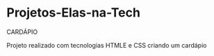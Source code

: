 # Projetos-Elas-na-Tech
CARDÁPIO

Projeto realizado com tecnologias HTMLE e CSS criando um cardápio
